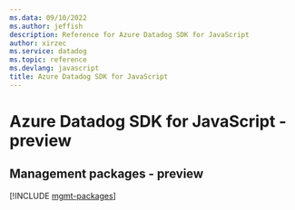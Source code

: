 ```yaml
---
ms.data: 09/10/2022
ms.author: jeffish
description: Reference for Azure Datadog SDK for JavaScript
author: xirzec
ms.service: datadog
ms.topic: reference
ms.devlang: javascript
title: Azure Datadog SDK for JavaScript
---
```

# Azure Datadog SDK for JavaScript - preview

## Management packages - preview
[!INCLUDE [mgmt-packages](datadog-mgmt-index.md)]
